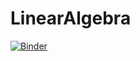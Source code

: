 # LinearAlgebra

[![Binder](https://mybinder.org/badge_logo.svg)](https://mybinder.org/v2/gh/nevermind78/LinearAlgebra/main)
